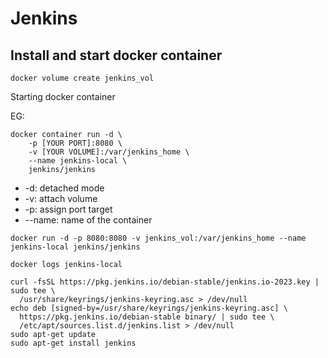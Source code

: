 # Jenkins 

## Install and start docker container

```
docker volume create jenkins_vol
```
Starting docker container

EG:

    docker container run -d \
        -p [YOUR PORT]:8080 \
        -v [YOUR VOLUME]:/var/jenkins_home \
        --name jenkins-local \
        jenkins/jenkins

* -d: detached mode
* -v: attach volume
* -p: assign port target
* --name: name of the container


```
docker run -d -p 8080:8080 -v jenkins_vol:/var/jenkins_home --name jenkins-local jenkins/jenkins
```


```
docker logs jenkins-local
```



```
curl -fsSL https://pkg.jenkins.io/debian-stable/jenkins.io-2023.key | sudo tee \
  /usr/share/keyrings/jenkins-keyring.asc > /dev/null
echo deb [signed-by=/usr/share/keyrings/jenkins-keyring.asc] \
  https://pkg.jenkins.io/debian-stable binary/ | sudo tee \
  /etc/apt/sources.list.d/jenkins.list > /dev/null
sudo apt-get update
sudo apt-get install jenkins
```
```
```
```